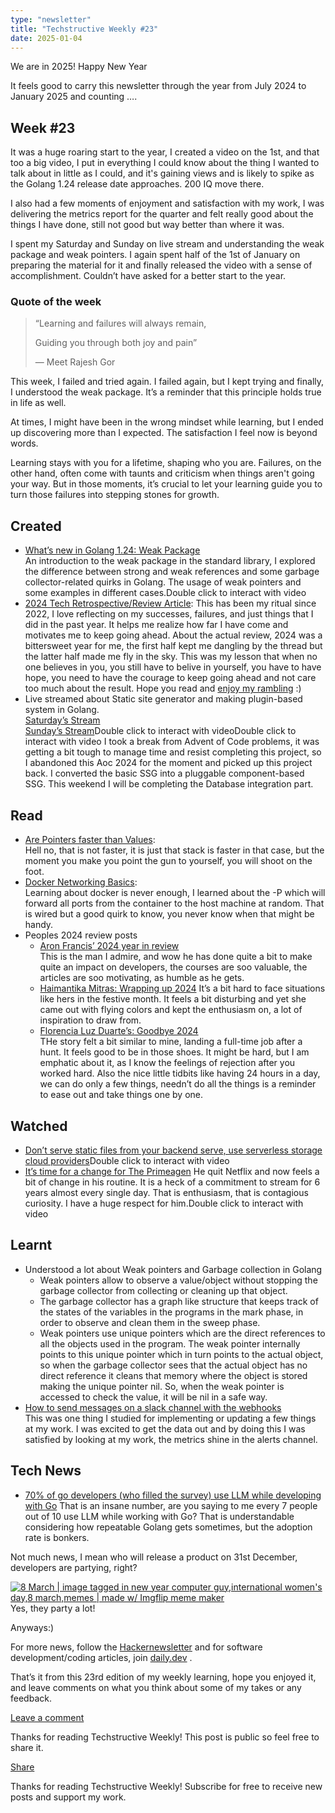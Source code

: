 ```yaml
---
type: "newsletter"
title: "Techstructive Weekly #23"
date: 2025-01-04
---
```



We are in 2025! Happy New Year

It feels good to carry this newsletter through the year from July 2024 to January 2025 and counting ….

## Week #23

It was a huge roaring start to the year, I created a video on the 1st, and that too a big video, I put in everything I could know about the thing I wanted to talk about in little as I could, and it's gaining views and is likely to spike as the Golang 1.24 release date approaches. 200 IQ move there.

I also had a few moments of enjoyment and satisfaction with my work, I was delivering the metrics report for the quarter and felt really good about the things I have done, still not good but way better than where it was.

I spent my Saturday and Sunday on live stream and understanding the weak package and weak pointers. I again spent half of the 1st of January on preparing the material for it and finally released the video with a sense of accomplishment. Couldn’t have asked for a better start to the year.

### Quote of the week

> “Learning and failures will always remain,
> 
> Guiding you through both joy and pain”
> 
> — Meet Rajesh Gor

This week, I failed and tried again. I failed again, but I kept trying and finally, I understood the weak package. It’s a reminder that this principle holds true in life as well.

At times, I might have been in the wrong mindset while learning, but I ended up discovering more than I expected. The satisfaction I feel now is beyond words.

Learning stays with you for a lifetime, shaping who you are. Failures, on the other hand, often come with taunts and criticism when things aren't going your way. But in those moments, it’s crucial to let your learning guide you to turn those failures into stepping stones for growth.

## Created

- [What’s new in Golang 1.24: Weak Package](https://youtu.be/ehXaekF9lD4?si=MJ2rVohdvkkRyF9N)  
  An introduction to the weak package in the standard library, I explored the difference between strong and weak references and some garbage collector-related quirks in Golang. The usage of weak pointers and some examples in different cases.Double click to interact with video
- [2024 Tech Retrospective/Review Article](https://www.meetgor.com/2024-review/):
  This has been my ritual since 2022, I love reflecting on my successes, failures, and just things that I did in the past year. It helps me realize how far I have come and motivates me to keep going ahead. About the actual review, 2024 was a bittersweet year for me, the first half kept me dangling by the thread but the latter half made me fly in the sky. This was my lesson that when no one believes in you, you still have to belive in yourself, you have to have hope, you need to have the courage to keep going ahead and not care too much about the result. Hope you read and [enjoy my rambling](https://www.meetgor.com/2024-review/) :)
- Live streamed about Static site generator and making plugin-based system in Golang.   
  [Saturday’s Stream](https://www.youtube.com/live/SdpvQk3f2Yg?si=XYZkrQHlp-TRwh-i)  
  [Sunday’s Stream](https://www.youtube.com/live/B-jHx1hLtv0?si=Tvf7Fzca0uXGyZVI)Double click to interact with videoDouble click to interact with video
  I took a break from Advent of Code problems, it was getting a bit tough to manage time and resist completing this project, so I abandoned this Aoc 2024 for the moment and picked up this project back. I converted the basic SSG into a pluggable component-based SSG. This weekend I will be completing the Database integration part.

## Read

- [Are Pointers faster than Values](https://blog.boot.dev/golang/pointers-faster-than-values/?ref=dailydev):   
  Hell no, that is not faster, it is just that stack is faster in that case, but the moment you make you point the gun to yourself, you will shoot on the foot.
- [Docker Networking Basics](https://adventofdocker.com/posts/day-10-docker-networking/):  
  Learning about docker is never enough, I learned about the -P which will forward all ports from the container to the host machine at random. That is wired but a good quirk to know, you never know when that might be handy.
- Peoples 2024 review posts
    - [Aron Francis’ 2024 year in review](https://aaronfrancis.com/2024/year-in-review-2024-ebfbb78c)  
      This is the man I admire, and wow he has done quite a bit to make quite an impact on developers, the courses are soo valuable, the articles are soo motivating, as humble as he gets.
    - [Haimantika Mitras: Wrapping up 2024](https://newsletter.haimantika.com/p/wrapping-up-2024)
      It’s a bit hard to face situations like hers in the festive month. It feels a bit disturbing and yet she came out with flying colors and kept the enthusiasm on, a lot of inspiration to draw from.
    - [Florencia Luz Duarte’s: Goodbye 2024](https://unicornio.dev/en/blog/bye-2024/)  
      THe story felt a bit similar to mine, landing a full-time job after a hunt. It feels good to be in those shoes. It might be hard, but I am emphatic about it, as I know the feelings of rejection after you worked hard. Also the nice little tidbits like having 24 hours in a day, we can do only a few things, needn’t do all the things is a reminder to ease out and take things one by one.

## Watched

- [Don’t serve static files from your backend serve, use serverless storage cloud providers](https://youtu.be/aybSXT9ZJ8w?si=t_laTOvNBqDPv11E)Double click to interact with video
- [It’s time for a change for The Primeagen](https://youtu.be/BiZ1CLT3nEM?si=_UU5WfX62a23cnWI)
  He quit Netflix and now feels a bit of change in his routine. It is a heck of a commitment to stream for 6 years almost every single day. That is enthusiasm, that is contagious curiosity. I have a huge respect for him.Double click to interact with video

## Learnt

- Understood a lot about Weak pointers and Garbage collection in Golang
    - Weak pointers allow to observe a value/object without stopping the garbage collector from collecting or cleaning up that object.
    - The garbage collector has a graph like structure that keeps track of the states of the variables in the programs in the mark phase, in order to observe and clean them in the sweep phase.
    - Weak pointers use unique pointers which are the direct references to all the objects used in the program. The weak pointer internally points to this unique pointer which in turn points to the actual object, so when the garbage collector sees that the actual object has no direct reference it cleans that memory where the object is stored making the unique pointer nil. So, when the weak pointer is accessed to check the value, it will be nil in a safe way.
- [How to send messages on a slack channel with the webhooks](https://api.slack.com/messaging/webhooks)  
  This was one thing I studied for implementing or updating a few things at my work. I was excited to get the data out and by doing this I was satisfied by looking at my work, the metrics shine in the alerts channel.

## Tech News

- [70% of go developers (who filled the survey) use LLM while developing with Go](https://www.infoworld.com/article/3630940/go-teams-struggle-with-coding-standards-survey.html)
  That is an insane number, are you saying to me every 7 people out of 10 use LLM while working with Go? That is understandable considering how repeatable Golang gets sometimes, but the adoption rate is bonkers.

Not much news, I mean who will release a product on 31st December, developers are partying, right?

[![8 March | image tagged in new year computer guy,international women's day,8 march,memes | made w/ Imgflip meme maker](https://substackcdn.com/image/fetch/$s_!TAY-!,w_1456,c_limit,f_auto,q_auto:good,fl_progressive:steep/https%3A%2F%2Fsubstack-post-media.s3.amazonaws.com%2Fpublic%2Fimages%2Fee72ed20-f923-47b8-8e34-4af668c2a2d6_150x150.jpeg)](https://substackcdn.com/image/fetch/$s_!TAY-!,f_auto,q_auto:good,fl_progressive:steep/https%3A%2F%2Fsubstack-post-media.s3.amazonaws.com%2Fpublic%2Fimages%2Fee72ed20-f923-47b8-8e34-4af668c2a2d6_150x150.jpeg)Yes, they party a lot!

Anyways:)

For more news, follow the [Hackernewsletter](https://buttondown.com/hacker-newsletter/archive/hacker-newsletter-727) and for software development/coding articles, join [daily.dev](http://daily.dev/) .

That’s it from this 23rd edition of my weekly learning, hope you enjoyed it, and leave comments on what you think about some of my takes or any feedback.

[Leave a comment](%%half_magic_comments_url%%)

Thanks for reading Techstructive Weekly! This post is public so feel free to share it.

[Share](%%share_url%%)

Thanks for reading Techstructive Weekly! Subscribe for free to receive new posts and support my work.
